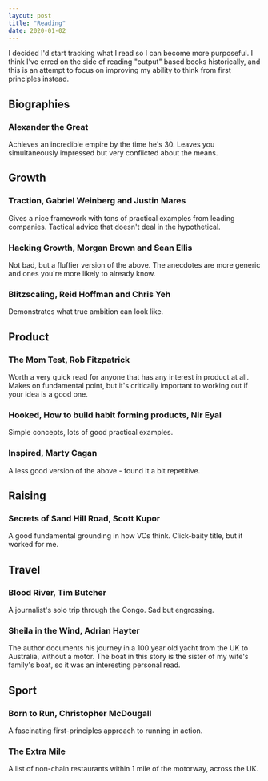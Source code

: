 ```yaml
---
layout: post
title: "Reading"
date: 2020-01-02
---
```


I decided I'd start tracking what I read so I can become more purposeful. I think I've erred on the side of reading "output" based books historically, and this is an attempt to focus on improving my ability to think from first principles instead.

## Biographies

### Alexander the Great

Achieves an incredible empire by the time he's 30. Leaves you simultaneously impressed but very conflicted about the means.

## Growth

### Traction, Gabriel Weinberg and Justin Mares

Gives a nice framework with tons of practical examples from leading companies. Tactical advice that doesn't deal in the hypothetical.

### Hacking Growth, Morgan Brown and Sean Ellis

Not bad, but a fluffier version of the above. The anecdotes are more generic and ones you're more likely to already know.

### Blitzscaling, Reid Hoffman and Chris Yeh

Demonstrates what true ambition can look like.

## Product

### The Mom Test, Rob Fitzpatrick

Worth a very quick read for anyone that has any interest in product at all. Makes on fundamental point, but it's critically important to working out if your idea is a good one.

### Hooked, How to build habit forming products, Nir Eyal

Simple concepts, lots of good practical examples.

### Inspired, Marty Cagan

A less good version of the above - found it a bit repetitive.

## Raising

### Secrets of Sand Hill Road, Scott Kupor

A good fundamental grounding in how VCs think. Click-baity title, but it worked for me.

## Travel

### Blood River, Tim Butcher

A journalist's solo trip through the Congo. Sad but engrossing.

### Sheila in the Wind, Adrian Hayter

The author documents his journey in a 100 year old yacht from the UK to Australia, without a motor. The boat in this story is the sister of my wife's family's boat, so it was an interesting personal read.

## Sport

### Born to Run, Christopher McDougall

A fascinating first-principles approach to running in action.

### The Extra Mile

A list of non-chain restaurants within 1 mile of the motorway, across the UK.

